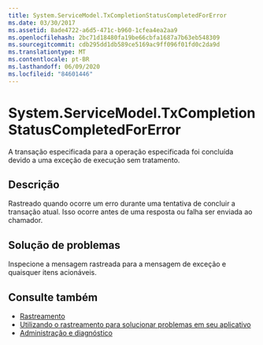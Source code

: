 ```yaml
---
title: System.ServiceModel.TxCompletionStatusCompletedForError
ms.date: 03/30/2017
ms.assetid: 8ade4722-a6d5-471c-b960-1cfea4ea2aa9
ms.openlocfilehash: 2bc71d18480fa19be66cbfa1687a7b63eb548309
ms.sourcegitcommit: cdb295dd1db589ce5169ac9ff096f01fd0c2da9d
ms.translationtype: MT
ms.contentlocale: pt-BR
ms.lasthandoff: 06/09/2020
ms.locfileid: "84601446"
---
```

# <a name="systemservicemodeltxcompletionstatuscompletedforerror"></a>System.ServiceModel.TxCompletionStatusCompletedForError
A transação especificada para a operação especificada foi concluída devido a uma exceção de execução sem tratamento.  
  
## <a name="description"></a>Descrição  
 Rastreado quando ocorre um erro durante uma tentativa de concluir a transação atual. Isso ocorre antes de uma resposta ou falha ser enviada ao chamador.  
  
## <a name="troubleshooting"></a>Solução de problemas  
 Inspecione a mensagem rastreada para a mensagem de exceção e quaisquer itens acionáveis.  
  
## <a name="see-also"></a>Consulte também

- [Rastreamento](index.md)
- [Utilizando o rastreamento para solucionar problemas em seu aplicativo](using-tracing-to-troubleshoot-your-application.md)
- [Administração e diagnóstico](../index.md)
